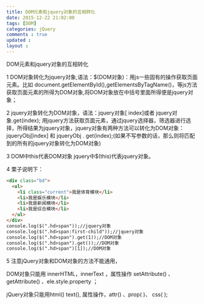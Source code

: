 ```yaml
---
title: DOM元素和jquery对象的互相转化
date: 2015-12-22 21:02:00
tags: [DOM]
categories: jQuery
comments : true 
updated : 
layout : 
---
```


DOM元素和jquery对象的互相转化

1 DOM对象转化为jquery对象,语法：$(DOM对象)：用js一些固有的操作获取页面元素。比如 document.getElementById(),getElementsByTagName()，等js方法获取页面元素的所得为DOM对象,将DOM对象放在中括号里面所得便是jquery对象；

2 jquery对象转化为DOM对象，语法：jquery对象[ index]或者 jquery对象.get(index); 用jquery方法获取页面元素，通过jquery选择器，筛选器进行选择，所得结果为jquery对象，jquery对象有两种方法可以转化为DOM对象：jqueryObj[index]  和   jqueryObj . get(index);(如果不写参数的话，那么则将匹配到的所有的jquery对象转化为DOM对象)

3 DOM中this代表DOM对象  jquery中$(this)代表jquery对象。

4 栗子说明下：

```html
<div class="bd">
  <ul>
    <li class="current">我是体育模块</li>
    <li>我是娱乐模块</li>
    <li>我是新闻模块</li>
    <li>我是综合模块</li>
  </ul>
</div>
console.log($(".hd>span"));//jquery对象
console.log($(".hd>span:first-child"));//jquery对象
console.log($(".hd>span").get(1));//DOM对象
console.log($(".hd>span").get());//DOM对象
console.log($(".hd>span")[1]);//DOM对象
```

5  注意jQuery对象和DOM对象的方法不能通用，

DOM对象只能用 innerHTML，innerText  ，属性操作 setAttribute() 、getAttribute() 、ele.style.property ；

jQuery对象只能用html()  text(), 属性操作，attr() 、prop( )、 css( );



